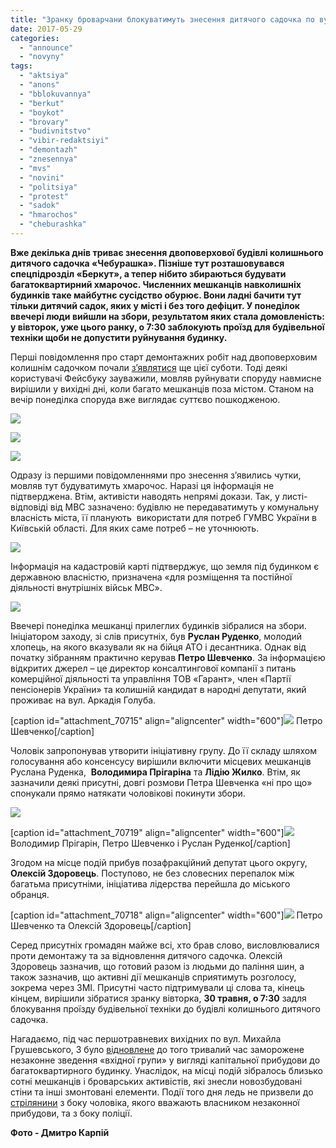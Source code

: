 ```yaml
---
title: "Зранку броварчани блокуватимуть знесення дитячого садочка по вул. Аркадія Голуба – ФОТО"
date: 2017-05-29
categories: 
  - "announce"
  - "novyny"
tags: 
  - "aktsiya"
  - "anons"
  - "bblokuvannya"
  - "berkut"
  - "boykot"
  - "brovary"
  - "budivnitstvo"
  - "vibir-redaktsiyi"
  - "demontazh"
  - "znesennya"
  - "mvs"
  - "novini"
  - "politsiya"
  - "protest"
  - "sadok"
  - "hmarochos"
  - "cheburashka"
---
```


**Вже декілька днів триває знесення двоповерхової будівлі колишнього дитячого садочка «Чебурашка». Пізніше тут розташовувався спецпідрозділ «Беркут», а тепер нібито збираються будувати багатоквартирний хмарочос. Численних мешканців навколишніх будинків таке майбутнє сусідство обурює. Вони ладні бачити тут тільки дитячий садок, яких у місті і без того дефіцит. У понеділок ввечері люди вийшли на збори, результатом яких стала домовленість: у вівторок, уже цього ранку, о 7:30 заблокують проїзд для будівельної техніки щоби не допустити руйнування будинку.**

Перші повідомлення про старт демонтажних робіт над двоповерховим колишнім садочком почали [з’являтися](https://www.facebook.com/groups/moibrovary/permalink/1357659817647123/) ще цієї суботи. Тоді деякі користувачі Фейсбуку зауважили, мовляв руйнувати споруду навмисне вирішили у вихідні дні, коли багато мешканців поза містом. Станом на вечір понеділка споруда вже виглядає суттєво пошкодженою.

[![](https://mpz.brovary.org/wp-content/uploads/2017/05/Dytyachyj-sadok-Berkut-CHeburashka-znasennya-demontazh-29.05.2017_00015.jpg)](https://mpz.brovary.org/wp-content/uploads/2017/05/Dytyachyj-sadok-Berkut-CHeburashka-znasennya-demontazh-29.05.2017_00015.jpg)

[![](https://mpz.brovary.org/wp-content/uploads/2017/05/Dytyachyj-sadok-Berkut-CHeburashka-znasennya-demontazh-29.05.2017_00013.jpg)](https://mpz.brovary.org/wp-content/uploads/2017/05/Dytyachyj-sadok-Berkut-CHeburashka-znasennya-demontazh-29.05.2017_00013.jpg)

[![](https://mpz.brovary.org/wp-content/uploads/2017/05/Dytyachyj-sadok-Berkut-CHeburashka-znasennya-demontazh-29.05.2017_00006.jpg)](https://mpz.brovary.org/wp-content/uploads/2017/05/Dytyachyj-sadok-Berkut-CHeburashka-znasennya-demontazh-29.05.2017_00006.jpg)

Одразу із першими повідомленнями про знесення з’явились чутки, мовляв тут будуватимуть хмарочос. Наразі ця інформація не підтверджена. Втім, активісти наводять непрямі докази. Так, у листі-відповіді від МВС зазначено: будівлю не передаватимуть у комунальну власність міста, її планують  використати для потреб ГУМВС України в Київській області. Для яких саме потреб – не уточнюють.

[![](https://mpz.brovary.org/wp-content/uploads/2017/05/lyst-mvs-goluba-sadok-cheburashka.jpg)](https://mpz.brovary.org/wp-content/uploads/2017/05/lyst-mvs-goluba-sadok-cheburashka.jpg)

Інформація на кадастровій карті підтверджує, що земля під будинком є державною власністю, призначена «для розміщення та постійної діяльності внутрішніх військ МВС».

[![](https://mpz.brovary.org/wp-content/uploads/2017/05/kadastrova-karta-goluba-sadok-cheburashka-berkut.jpg)](https://mpz.brovary.org/wp-content/uploads/2017/05/kadastrova-karta-goluba-sadok-cheburashka-berkut.jpg)

Ввечері понеділка мешканці прилеглих будинків зібралися на збори. Ініціатором заходу, зі слів присутніх, був **Руслан Руденко**, молодий хлопець, на якого вказували як на бійця АТО і десантника. Однак від початку зібранням практично керував **Петро Шевченко**. За інформацією відкритих джерел – це директор консалтингової компанії з питань комерційної діяльності та управління ТОВ «Гарант», член «Партії пенсіонерів України» та колишній кандидат в народні депутати, який проживає на вул. Аркадія Голуба.

\[caption id="attachment\_70715" align="aligncenter" width="600"\][![](https://mpz.brovary.org/wp-content/uploads/2017/05/Dytyachyj-sadok-Berkut-CHeburashka-znasennya-demontazh-29.05.2017_00035.jpg)](https://mpz.brovary.org/wp-content/uploads/2017/05/Dytyachyj-sadok-Berkut-CHeburashka-znasennya-demontazh-29.05.2017_00035.jpg) Петро Шевченко\[/caption\]

Чоловік запропонував утворити ініціативну групу. До її складу шляхом голосування або консенсусу вирішили включити місцевих мешканців Руслана Руденка,  **Володимира Прігаріна** та **Лідію Жилко**. Втім, як зазначили деякі присутні, довгі розмови Петра Шевченка «ні про що» спонукали прямо натякати чоловікові покинути збори.

[![](https://mpz.brovary.org/wp-content/uploads/2017/05/Dytyachyj-sadok-Berkut-CHeburashka-znasennya-demontazh-29.05.2017_00036.jpg)](https://mpz.brovary.org/wp-content/uploads/2017/05/Dytyachyj-sadok-Berkut-CHeburashka-znasennya-demontazh-29.05.2017_00036.jpg)

\[caption id="attachment\_70719" align="aligncenter" width="600"\][![](https://mpz.brovary.org/wp-content/uploads/2017/05/Dytyachyj-sadok-Berkut-CHeburashka-znasennya-demontazh-29.05.2017_00049.jpg)](https://mpz.brovary.org/wp-content/uploads/2017/05/Dytyachyj-sadok-Berkut-CHeburashka-znasennya-demontazh-29.05.2017_00049.jpg) Володимир Прігарін, Петро Шевченко і Руслан Руденко\[/caption\]

Згодом на місце подій прибув позафракційний депутат цього округу, **Олексій Здоровець**. Поступово, не без словесних перепалок між багатьма присутніми, ініціатива лідерства перейшла до міського обранця.

\[caption id="attachment\_70718" align="aligncenter" width="600"\][![](https://mpz.brovary.org/wp-content/uploads/2017/05/Dytyachyj-sadok-Berkut-CHeburashka-znasennya-demontazh-29.05.2017_00061.jpg)](https://mpz.brovary.org/wp-content/uploads/2017/05/Dytyachyj-sadok-Berkut-CHeburashka-znasennya-demontazh-29.05.2017_00061.jpg) Петро Шевченко та Олексій Здоровець\[/caption\]

Серед присутніх громадян майже всі, хто брав слово, висловлювалися проти демонтажу та за відновлення дитячого садочка. Олексій Здоровець зазначив, що готовий разом із людьми до паління шин, а також зазначив, що активні дії мешканців сприятимуть розголосу, зокрема через ЗМІ. Присутні часто підтримували ці слова та, кінець кінцем, вирішили зібратися зранку вівторка, **30 травня, о 7:30** задля блокування проїзду будівельної техніки до будівлі колишнього дитячого садочка.

Нагадаємо, під час першотравневих вихідних по вул. Михайла Грушевського, 3 було [відновлене](https://mpz.brovary.org/sogodni-klychut-prybraty-na-mistsi-vidnovlenogo-budivnytstva-po-vul-grushevskogo-3/) до того тривалий час заморожене незаконне зведення «вхідної групи» у вигляді капітальної прибудови до багатоквартирного будинку. Унаслідок, на місці подій зібралось близько сотні мешканців і броварських активістів, які знесли новозбудовані стіни та інші змонтовані елементи. Події того дня ледь не призвели до [стрілянини](https://mpz.brovary.org/majzhe-strilyanyna-abo-yak-aktyvisty-demontuvaly-prybudovu-na-grushevskogo-3-fotoreportazh/) з боку чоловіка, якого вважають власником незаконної прибудови, та з боку поліції.

**Фото - Дмитро Карпій**
